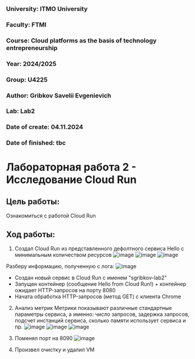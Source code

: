 ### University: ITMO University
### Faculty: FTMI
### Course: Cloud platforms as the basis of technology entrepreneurship
### Year: 2024/2025
### Group: U4225
### Author: Gribkov Savelii Evgenievich
### Lab: Lab2
### Date of create: 04.11.2024
### Date of finished: tbc

# Лабораторная работа 2 - Исследование Cloud Run

## Цель работы: 
Ознакомиться с работой Cloud Run
## Ход работы:

1) Создал Cloud Run из представленного дефолтного сервиса Hello с минимальным количеством ресурсов
![image](https://github.com/user-attachments/assets/9e9c355b-1728-4e45-9b0c-886a184f2cda)
![image](https://github.com/user-attachments/assets/ed71dc69-127d-4759-9e63-b00e62fea3c6)
![image](https://github.com/user-attachments/assets/35c055ed-cb1a-4736-a75d-87f8131a2c4f)

Разберу информацию, полученную с лога:
![image](https://github.com/user-attachments/assets/3937f9f5-5027-4525-b270-2da16d573b15)
- Создан новый сервис в Cloud Run с именем "sgribkov-lab2"
- Запущен контейнер (сообщение Hello from Cloud Run!) + контейнер ожидает HTTP-запросов на порту 8080
- Начата обработка HTTP-запросов (метод GET) с клиента Chrome

2) Анализ метрик
Метрики показывают различные стандартные параметры сервиса, а именно: число запросов, задержка запросов, подсчет инстанций сервиса, сколько памяти использует сервиса и пр.
![image](https://github.com/user-attachments/assets/4e87b2ac-4d1e-4a21-8912-3374bae639ac)
![image](https://github.com/user-attachments/assets/07a76625-b74c-44ac-a8dd-a271dc525e95)
![image](https://github.com/user-attachments/assets/49eb7f70-5bb1-4777-aa89-3d516299dbb2)


3) Поменял порт на 8090
![image](https://github.com/user-attachments/assets/c4cbb032-b29c-4ea9-8288-de22bf167c41)


7) Произвел очистку и удалил VM
